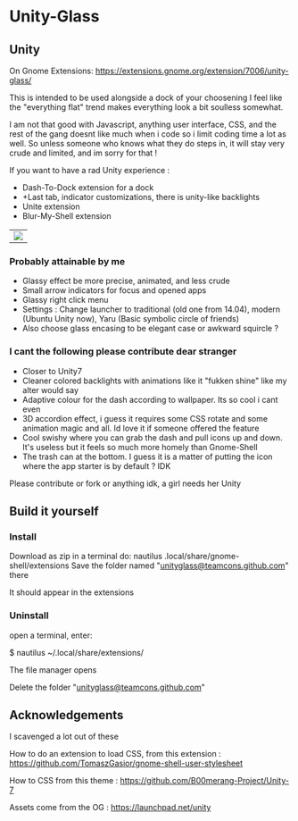 # Unity-Glass

## Unity ##

On Gnome Extensions: https://extensions.gnome.org/extension/7006/unity-glass/

This is intended to be used alongside a dock of your choosening
I feel like the "everything flat" trend makes everything look a bit soulless somewhat.

I am not that good with Javascript, anything user interface, CSS, and the rest of the gang doesnt like much when i code so i limit coding time a lot as well. So unless someone who knows what they do steps in, it will stay very crude and limited, and im sorry for that !

If you want to have a rad Unity experience :
- Dash-To-Dock extension for a dock
- +Last tab, indicator customizations, there is unity-like backlights
- Unite extension
- Blur-My-Shell extension

<div align="center">
  <table>
      <td><img src="https://github.com/teamcons/unity-glass/blob/main/images/screenshot.png" /></td>
  </table>
</div>



### Probably attainable by me
- Glassy effect be more precise, animated, and less crude
- Small arrow indicators for focus and opened apps
- Glassy right click menu
- Settings : Change launcher to traditional (old one from 14.04), modern (Ubuntu Unity now), Yaru (Basic symbolic circle of friends)
- Also choose glass encasing to be elegant case or awkward squircle ?


### I cant the following please contribute dear stranger
- Closer to Unity7
- Cleaner colored backlights with animations like it "fukken shine" like my alter would say
- Adaptive colour for the dash according to wallpaper. Its so cool i cant even
- 3D accordion effect, i guess it requires some CSS rotate and some animation magic and all. Id love it if someone offered the feature
- Cool swishy where you can grab the dash and pull icons up and down. It's useless but it feels so much more homely than Gnome-Shell
- The trash can at the bottom. I guess it is a matter of putting the icon where the app starter is by default ? IDK

Please contribute or fork or anything idk, a girl needs her Unity







## Build it yourself

### Install
Download as zip
in a terminal do: nautilus .local/share/gnome-shell/extensions
Save the folder named "unityglass@teamcons.github.com" there

It should appear in the extensions

### Uninstall

open a terminal, enter:

$ nautilus ~/.local/share/extensions/

The file manager opens

Delete the folder "unityglass@teamcons.github.com"



## Acknowledgements

I scavenged a lot out of these

How to do an extension to load CSS, from this extension :
https://github.com/TomaszGasior/gnome-shell-user-stylesheet

How to CSS from this theme :
https://github.com/B00merang-Project/Unity-7

Assets come from the OG :
https://launchpad.net/unity
